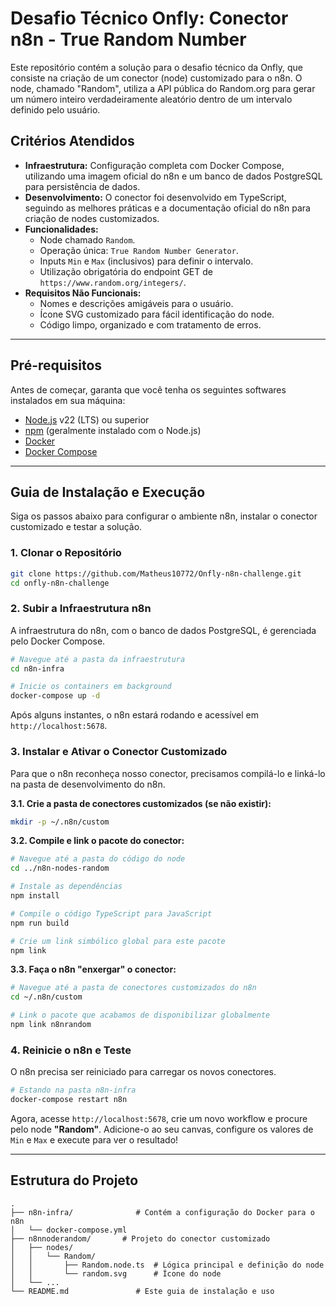 # Desafio Técnico Onfly: Conector n8n - True Random Number

Este repositório contém a solução para o desafio técnico da Onfly, que consiste na criação de um conector (node) customizado para o n8n. O node, chamado "Random", utiliza a API pública do Random.org para gerar um número inteiro verdadeiramente aleatório dentro de um intervalo definido pelo usuário.

## Critérios Atendidos

-   **Infraestrutura:** Configuração completa com Docker Compose, utilizando uma imagem oficial do n8n e um banco de dados PostgreSQL para persistência de dados.
-   **Desenvolvimento:** O conector foi desenvolvido em TypeScript, seguindo as melhores práticas e a documentação oficial do n8n para criação de nodes customizados.
-   **Funcionalidades:**
    -   Node chamado `Random`.
    -   Operação única: `True Random Number Generator`.
    -   Inputs `Min` e `Max` (inclusivos) para definir o intervalo.
    -   Utilização obrigatória do endpoint GET de `https://www.random.org/integers/`.
-   **Requisitos Não Funcionais:**
    -   Nomes e descrições amigáveis para o usuário.
    -   Ícone SVG customizado para fácil identificação do node.
    -   Código limpo, organizado e com tratamento de erros.

---

## Pré-requisitos

Antes de começar, garanta que você tenha os seguintes softwares instalados em sua máquina:

-   [Node.js](https://nodejs.org/) v22 (LTS) ou superior
-   [npm](https://www.npmjs.com/) (geralmente instalado com o Node.js)
-   [Docker](https://www.docker.com/products/docker-desktop/)
-   [Docker Compose](https://docs.docker.com/compose/install/)

---

## Guia de Instalação e Execução

Siga os passos abaixo para configurar o ambiente n8n, instalar o conector customizado e testar a solução.

### 1. Clonar o Repositório

```bash
git clone https://github.com/Matheus10772/Onfly-n8n-challenge.git
cd onfly-n8n-challenge
```

### 2. Subir a Infraestrutura n8n

A infraestrutura do n8n, com o banco de dados PostgreSQL, é gerenciada pelo Docker Compose.

```bash
# Navegue até a pasta da infraestrutura
cd n8n-infra

# Inicie os containers em background
docker-compose up -d
```

Após alguns instantes, o n8n estará rodando e acessível em `http://localhost:5678`.

### 3. Instalar e Ativar o Conector Customizado

Para que o n8n reconheça nosso conector, precisamos compilá-lo e linká-lo na pasta de desenvolvimento do n8n.

**3.1. Crie a pasta de conectores customizados (se não existir):**

```bash
mkdir -p ~/.n8n/custom
```

**3.2. Compile e link o pacote do conector:**

```bash
# Navegue até a pasta do código do node
cd ../n8n-nodes-random

# Instale as dependências
npm install

# Compile o código TypeScript para JavaScript
npm run build

# Crie um link simbólico global para este pacote
npm link
```

**3.3. Faça o n8n "enxergar" o conector:**

```bash
# Navegue até a pasta de conectores customizados do n8n
cd ~/.n8n/custom

# Link o pacote que acabamos de disponibilizar globalmente
npm link n8nrandom
```

### 4. Reinicie o n8n e Teste

O n8n precisa ser reiniciado para carregar os novos conectores.

```bash
# Estando na pasta n8n-infra
docker-compose restart n8n
```

Agora, acesse `http://localhost:5678`, crie um novo workflow e procure pelo node **"Random"**. Adicione-o ao seu canvas, configure os valores de `Min` e `Max` e execute para ver o resultado!

---

## Estrutura do Projeto

```
.
├── n8n-infra/              # Contém a configuração do Docker para o n8n
│   └── docker-compose.yml
├── n8nnoderandom/       # Projeto do conector customizado
│   ├── nodes/
│   │   └── Random/
│   │       ├── Random.node.ts  # Lógica principal e definição do node
│   │       └── random.svg      # Ícone do node
│   └── ...
└── README.md               # Este guia de instalação e uso
```

